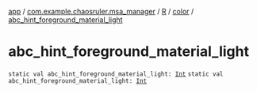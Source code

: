 [app](../../../index.md) / [com.example.chaosruler.msa_manager](../../index.md) / [R](../index.md) / [color](index.md) / [abc_hint_foreground_material_light](.)

# abc_hint_foreground_material_light

`static val abc_hint_foreground_material_light: `[`Int`](https://kotlinlang.org/api/latest/jvm/stdlib/kotlin/-int/index.html)
`static val abc_hint_foreground_material_light: `[`Int`](https://kotlinlang.org/api/latest/jvm/stdlib/kotlin/-int/index.html)